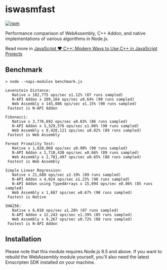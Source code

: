 # iswasmfast

[![npm](https://img.shields.io/npm/v/iswasmfast.svg?style=flat-square)](https://www.npmjs.com/package/iswasmfast)

Performance comparison of WebAssembly, C++ Addon, and native implementations of various algorithms in Node.js.

Read more in [JavaScript ♥ C++: Modern Ways to Use C++ in JavaScript Projects](https://medium.com/@zandaqo/javascript-c-modern-ways-to-use-c-in-javascript-projects-a19003c5a9ff) 

## Benchmark
```
> node --napi-modules benchmark.js

Levenstein Distance:
   Native x 102,775 ops/sec ±1.12% (87 runs sampled)
   N-API Addon x 209,164 ops/sec ±0.64% (90 runs sampled)
   Web Assembly x 145,086 ops/sec ±1.15% (90 runs sampled)
 Fastest is N-API Addon

Fibonacci:
   Native x 3,776,692 ops/sec ±0.83% (86 runs sampled)
   N-API Addon x 3,329,576 ops/sec ±1.06% (90 runs sampled)
   Web Assembly x 8,420,121 ops/sec ±0.82% (89 runs sampled)
 Fastest is Web Assembly

Fermat Primality Test:
   Native x 1,820,068 ops/sec ±0.90% (90 runs sampled)
   N-API Addon x 1,710,430 ops/sec ±0.66% (89 runs sampled)
   Web Assembly x 2,781,497 ops/sec ±0.65% (88 runs sampled)
 Fastest is Web Assembly

Simple Linear Regression:
   Native x 21,680 ops/sec ±2.19% (89 runs sampled)
   N-API Addon x 4,024 ops/sec ±1.23% (90 runs sampled)
   N-API Addon using TypedArrays x 15,094 ops/sec ±0.86% (85 runs sampled)
   Web Assembly x 1,687 ops/sec ±0.67% (90 runs sampled)
 Fastest is Native

SHA256:
   Native x 6,018 ops/sec ±1.28% (87 runs sampled)
   N-API Addon x 12,243 ops/sec ±1.39% (85 runs sampled)
   Web Assembly x 9,267 ops/sec ±0.72% (88 runs sampled)
 Fastest is N-API Addon
```

## Installation
Please note that this module requires Node.js 8.5 and above. If you want to rebuild the WebAssembly module
yourself, you'll also need the latest Emscripten SDK installed on your machine.
